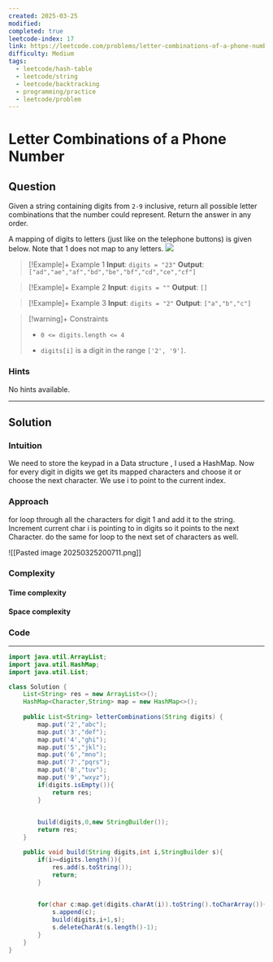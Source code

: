 ```yaml
---
created: 2025-03-25
modified: 
completed: true
leetcode-index: 17
link: https://leetcode.com/problems/letter-combinations-of-a-phone-number
difficulty: Medium
tags:
  - leetcode/hash-table
  - leetcode/string
  - leetcode/backtracking
  - programming/practice
  - leetcode/problem
---
```

# Letter Combinations of a Phone Number

## Question
Given a string containing digits from `2-9` inclusive, return all possible letter combinations that the number could represent. Return the answer in any order.

A mapping of digits to letters (just like on the telephone buttons) is given below. Note that 1 does not map to any letters.
![](https://assets.leetcode.com/uploads/2022/03/15/1200px-telephone-keypad2svg.png)

 

>[!Example]+ Example 1
>**Input**: `digits = "23"`
>**Output**: `["ad","ae","af","bd","be","bf","cd","ce","cf"]
`

>[!Example]+ Example 2
>**Input**: `digits = ""`
>**Output**: `[]
`

>[!Example]+ Example 3
>**Input**: `digits = "2"`
>**Output**: `["a","b","c"]
`

>[!warning]+ Constraints
>- `0 <= digits.length <= 4`
>
>- `digits[i]` is a digit in the range `['2', '9']`.
### Hints
No hints available.

---
## Solution

### Intuition
We need to store the keypad in a Data structure , I used a HashMap.
Now for every digit in digits we get its mapped characters and choose it or choose the next character.
We use i to point to the current index.



### Approach
for loop through all the characters for digit 1 and add it to the string. 
Increment current char i is pointing to in digits so it points to the next Character.
do the same for loop to the next set of characters as well.

![[Pasted image 20250325200711.png]]
### Complexity

#### Time complexity


#### Space complexity


### Code
---
```java
import java.util.ArrayList;
import java.util.HashMap;
import java.util.List;

class Solution {
    List<String> res = new ArrayList<>();
    HashMap<Character,String> map = new HashMap<>();
        
    public List<String> letterCombinations(String digits) {
        map.put('2',"abc");
        map.put('3',"def");
        map.put('4',"ghi");
        map.put('5',"jkl");
        map.put('6',"mno");
        map.put('7',"pqrs");
        map.put('8',"tuv");
        map.put('9',"wxyz");
        if(digits.isEmpty()){
            return res;
        }

            
        build(digits,0,new StringBuilder());
        return res;
    }

    public void build(String digits,int i,StringBuilder s){
        if(i>=digits.length()){
            res.add(s.toString());
            return;
        }
        

        for(char c:map.get(digits.charAt(i)).toString().toCharArray()){
            s.append(c);
            build(digits,i+1,s);
            s.deleteCharAt(s.length()-1);
        }
    }
}
```